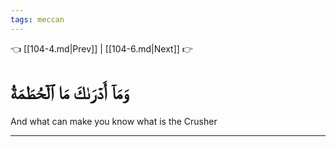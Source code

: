 ```yaml
---
tags: meccan
---
```


👈 [[104-4.md|Prev]] | [[104-6.md|Next]] 👉

# وَمَآ أَدۡرَىٰكَ مَا ٱلۡحُطَمَةُ

And what can make you know what is the Crusher

---

